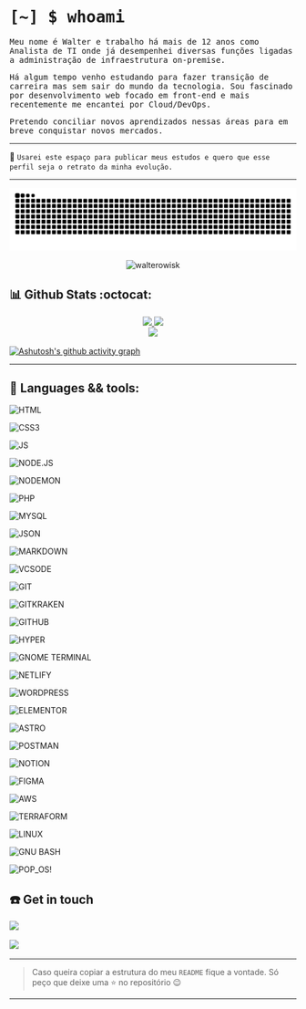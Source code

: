 
# <samp>[~] $ whoami</samp>

  

<samp>

  

Meu nome é Walter e trabalho há mais de 12 anos como Analista de TI onde já desempenhei diversas funções ligadas a administração de infraestrutura on-premise.<br>

  

Há algum tempo venho estudando para fazer transição de carreira mas sem sair do mundo da tecnologia. Sou fascinado por desenvolvimento web focado em front-end e mais recentemente me encantei por Cloud/DevOps.<br>

  

Pretendo conciliar novos aprendizados nessas áreas para em breve conquistar novos mercados.

  

</samp>

  

---

  

:rocket: `Usarei este espaço para publicar meus estudos e quero que esse perfil seja o retrato da minha evolução.`

  

---

  

<div  class="snake"  align="center">

  

![Snake animation](https://github.com/walterowisk/walterowisk/blob/output/github-contribution-grid-snake.svg)

  

</div>

<p  class="Profile Views Badge"  align="center"> <img  src="https://komarev.com/ghpvc/?username=walterowisk&label=Profile%20views&color=bb9af7&style=for-the-badge"  alt="walterowisk" />

</p>

  

## :bar_chart: Github Stats :octocat:

  

<div  align="center"  style="display: inline_block">

<a  href="https://github.com/walterowisk">

<img  height="180em"  src="https://github-readme-stats.vercel.app/api?username=walterowisk&show_icons=true&theme=tokyonight&include_all_commits=true&count_private=true"/>

<img  height="180em"  src="https://github-readme-stats.vercel.app/api/top-langs/?username=walterowisk&layout=compact&langs_count=8&theme=tokyonight"/>

</div>

  

<div  align="center"  style="display: inline_block">

<a  href="https://git.io/streak-stats">

<img  height="220em"  src="https://github-readme-streak-stats.herokuapp.com?user=walterowisk&theme=tokyonight"/>

</div>

  

<div>

  

[![Ashutosh's github activity graph](https://github-readme-activity-graph.cyclic.app/graph?username=walterowisk&bg_color=1a1b27&color=be91f2&line=628fdb&point=57bdad&area=true&hide_border=true)](https://github.com/ashutosh00710/github-readme-activity-graph)

  

</div>

  

---

  

## :wrench: Languages && tools:

  

![HTML](https://img.shields.io/badge/HTML5-E34F26.svg?style=for-the-badge&logo=HTML5&logoColor=white)&nbsp;

![CSS3](https://img.shields.io/badge/CSS3-1572B6.svg?style=for-the-badge&logo=CSS3&logoColor=white)&nbsp;

![JS](https://img.shields.io/badge/JavaScript-F7DF1E.svg?style=for-the-badge&logo=JavaScript&logoColor=black)&nbsp;

![NODE.JS](https://img.shields.io/badge/Node.js-339933.svg?style=for-the-badge&logo=nodedotjs&logoColor=white)&nbsp;

![NODEMON](https://img.shields.io/badge/Nodemon-76D04B.svg?style=for-the-badge&logo=Nodemon&logoColor=white)&nbsp;

![PHP](https://img.shields.io/badge/PHP-777BB4.svg?style=for-the-badge&logo=PHP&logoColor=white)&nbsp;

![MYSQL](https://img.shields.io/badge/MySQL-4479A1.svg?style=for-the-badge&logo=MySQL&logoColor=white)&nbsp;

![JSON](https://img.shields.io/badge/JSON-000000.svg?style=for-the-badge&logo=JSON&logoColor=white)&nbsp;

![MARKDOWN](https://img.shields.io/badge/Markdown-000000.svg?style=for-the-badge&logo=Markdown&logoColor=white)&nbsp;

![VCSODE](https://img.shields.io/badge/Visual%20Studio%20Code-007ACC.svg?style=for-the-badge&logo=Visual-Studio-Code&logoColor=white)&nbsp;

![GIT](https://img.shields.io/badge/Git-F05032.svg?style=for-the-badge&logo=Git&logoColor=white)&nbsp;

![GITKRAKEN](https://img.shields.io/badge/GitKraken-179287.svg?style=for-the-badge&logo=GitKraken&logoColor=white)&nbsp;

![GITHUB](https://img.shields.io/badge/GitHub-181717.svg?style=for-the-badge&logo=GitHub&logoColor=white)&nbsp;

![HYPER](https://img.shields.io/badge/Hyper-000000.svg?style=for-the-badge&logo=Hyper&logoColor=white)&nbsp;

![GNOME TERMINAL](https://img.shields.io/badge/GNOME%20Terminal-241F31.svg?style=for-the-badge&logo=GNOME-Terminal&logoColor=white)&nbsp;

![NETLIFY](https://img.shields.io/badge/Netlify-00C7B7.svg?style=for-the-badge&logo=Netlify&logoColor=white)&nbsp;

![WORDPRESS](https://img.shields.io/badge/WordPress-21759B.svg?style=for-the-badge&logo=WordPress&logoColor=white)&nbsp;

![ELEMENTOR](https://img.shields.io/badge/Elementor-92003B.svg?style=for-the-badge&logo=Elementor&logoColor=white)&nbsp;

![ASTRO](https://img.shields.io/badge/Astro-FF5D01.svg?style=for-the-badge&logo=Astro&logoColor=white)&nbsp;

![POSTMAN](https://img.shields.io/badge/Postman-FF6C37.svg?style=for-the-badge&logo=Postman&logoColor=white)&nbsp;

![NOTION](https://img.shields.io/badge/Notion-000000.svg?style=for-the-badge&logo=Notion&logoColor=white)&nbsp;

![FIGMA](https://img.shields.io/badge/Figma-F24E1E.svg?style=for-the-badge&logo=Figma&logoColor=white)&nbsp;

![AWS](https://img.shields.io/badge/Amazon%20AWS-232F3E.svg?style=for-the-badge&logo=Amazon-AWS&logoColor=white)&nbsp;

![TERRAFORM](https://img.shields.io/badge/Terraform-7B42BC.svg?style=for-the-badge&logo=Terraform&logoColor=white)&nbsp;

![LINUX](https://img.shields.io/badge/Linux-FCC624.svg?style=for-the-badge&logo=Linux&logoColor=black)&nbsp;

![GNU BASH](https://img.shields.io/badge/GNU%20Bash-4EAA25.svg?style=for-the-badge&logo=GNU-Bash&logoColor=white)&nbsp;

![POP_OS!](https://img.shields.io/badge/Pop!_OS-48B9C7.svg?style=for-the-badge&logo=Pop!_OS&logoColor=white)&nbsp;

  

## :phone: Get in touch

  

<div>

<a  href  =  "mailto:walter4web@gmail.com"><img  src="https://img.shields.io/badge/Gmail-EA4335.svg?style=for-the-badge&logo=Gmail&logoColor=white"  target="_blank">

</a>

<a  href="https://www.linkedin.com/in/walter-silva"  target="_blank"><img  src="https://img.shields.io/badge/-LinkedIn-%230077B5?style=for-the-badge&logo=linkedin&logoColor=white"  target="_blank">

  

</a>

</div>

  

---

  

> Caso queira copiar a estrutura do meu `README` fique a vontade. Só peço que deixe uma :star: no repositório :wink:

  

---